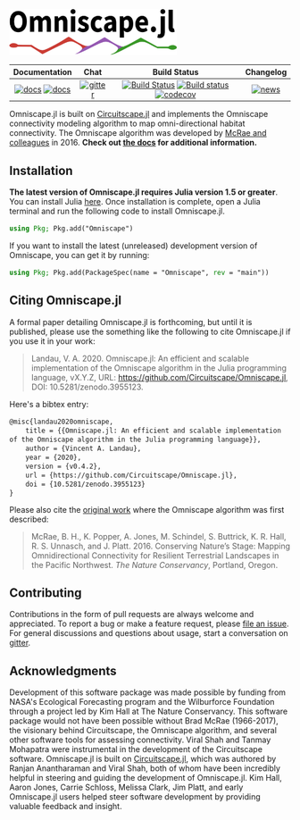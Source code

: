 <img src='docs/src/assets/logo.png' width=300/>

| **Documentation** | **Chat** | **Build Status**| **Changelog**|
|:-----------------------------------------------------:|:------------------------------------:|:-----------:|:-------:|
| [![docs](https://img.shields.io/badge/docs-stable-blue.svg)](https://docs.circuitscape.org/Omniscape.jl/stable) [![docs](https://img.shields.io/badge/docs-latest-blue.svg)](https://docs.circuitscape.org/Omniscape.jl/latest) | [![gitter](https://badges.gitter.im/Circuitscape/Omniscape.jl.png)](https://gitter.im/Circuitscape/Omniscape.jl) | [![Build Status](https://travis-ci.com/Circuitscape/Omniscape.jl.svg?branch=main)](https://travis-ci.com/Circuitscape/Omniscape.jl) [![Build status](https://ci.appveyor.com/api/projects/status/5mw77lobayetc9wh?svg=true)](https://ci.appveyor.com/project/vlandau/omniscape-jl) [![codecov](https://codecov.io/gh/Circuitscape/Omniscape.jl/branch/main/graph/badge.svg)](https://codecov.io/gh/Circuitscape/Omniscape.jl) | [![news](https://img.shields.io/static/v1?label=version&message=v0.4.2&color=orange)](https://github.com/Circuitscape/Omniscape.jl/releases) |

Omniscape.jl is built on [Circuitscape.jl](https://github.com/Circuitscape/Circuitscape.jl) and implements the Omniscape connectivity modeling algorithm to map omni-directional habitat connectivity. The Omniscape algorithm was developed by [McRae and colleagues](https://www.researchgate.net/publication/304842896_Conserving_Nature's_Stage_Mapping_Omnidirectional_Connectivity_for_Resilient_Terrestrial_Landscapes_in_the_Pacific_Northwest) in 2016. **Check out [the docs](https://circuitscape.github.io/Omniscape.jl/stable) for additional information.**

## Installation

**The latest version of Omniscape.jl requires Julia version 1.5 or greater**. You can install Julia [here](https://julialang.org/downloads/). Once installation is complete, open a Julia terminal and run the following code to install Omniscape.jl.
```julia
using Pkg; Pkg.add("Omniscape")
```
If you want to install the latest (unreleased) development version of Omniscape, you can get it by running:
```julia
using Pkg; Pkg.add(PackageSpec(name = "Omniscape", rev = "main"))
```

## Citing Omniscape.jl

A formal paper detailing Omniscape.jl is forthcoming, but until it is published, please use the something like the following to cite Omniscape.jl if you use it in your work:
> Landau, V. A. 2020. Omniscape.jl: An efficient and scalable implementation of the Omniscape algorithm in the Julia programming language, vX.Y.Z, URL: https://github.com/Circuitscape/Omniscape.jl, DOI: 10.5281/zenodo.3955123.

Here's a bibtex entry:
```
@misc{landau2020omniscape,
    title = {{Omniscape.jl: An efficient and scalable implementation of the Omniscape algorithm in the Julia programming language}},
    author = {Vincent A. Landau},
    year = {2020},
    version = {v0.4.2},
    url = {https://github.com/Circuitscape/Omniscape.jl},
    doi = {10.5281/zenodo.3955123}
}
```

Please also cite the [original work](https://www.researchgate.net/publication/304842896_Conserving_Nature's_Stage_Mapping_Omnidirectional_Connectivity_for_Resilient_Terrestrial_Landscapes_in_the_Pacific_Northwest) where the Omniscape algorithm was first described:
> McRae, B. H., K. Popper, A. Jones, M. Schindel, S. Buttrick, K. R. Hall, R. S. Unnasch, and J. Platt. 2016. Conserving Nature’s Stage: Mapping Omnidirectional Connectivity for Resilient Terrestrial Landscapes in the Pacific Northwest. *The Nature Conservancy*, Portland, Oregon.

## Contributing
Contributions in the form of pull requests are always welcome and appreciated. To report a bug or make a feature request, please [file an issue](https://github.com/Circuitscape/Omniscape.jl/issues/new). For general discussions and questions about usage, start a conversation on [gitter](https://gitter.im/Circuitscape/Omniscape.jl).

## Acknowledgments
Development of this software package was made possible by funding from NASA's Ecological Forecasting program and the Wilburforce Foundation through a project led by Kim Hall at The Nature Conservancy. This software package would not have been possible without Brad McRae (1966-2017), the visionary behind Circuitscape, the Omniscape algorithm, and several other software tools for assessing connectivity. Viral Shah and Tanmay Mohapatra were instrumental in the development of the Circuitscape software. Omniscape.jl is built on [Circuitscape.jl](https://github.com/Circuitscape/Circuitscape.jl), which was authored by Ranjan Anantharaman and Viral Shah, both of whom have been incredibly helpful in steering and guiding the development of Omniscape.jl. Kim Hall, Aaron Jones, Carrie Schloss, Melissa Clark, Jim Platt, and early Omniscape.jl users helped steer software development by providing valuable feedback and insight.
